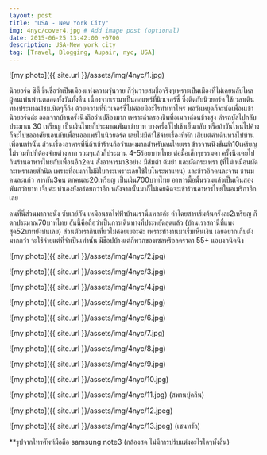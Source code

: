 ```yaml
---
layout: post
title: "USA - New York City"
img: 4nyc/cover4.jpg # Add image post (optional)
date: 2015-06-25 13:42:00 +0700
description: USA-New york city
tag: [Travel, Blogging, Aupair, nyc, USA]
---
```



![my photo]({{ site.url }}/assets/img/4nyc/1.jpg)

นิวยอร์ค ซิตี้ ขึ้นชื่อว่าเป็นเมืองแห่งความวุ่นวาย ก็วุ่นวายสมชื่อจริงๆเพราะเป็นเมืองที่ไม่เคยหลับไหล ผู้คนเพ่นพ่านตลอดทั้งวันทั้งคืน เนื่องจากเรามาเป็นออแพร์ที่นิวเจอร์ซี่ ซึ่งติดกับนิวยอร์ค ใช้เวลาเดินทางประมาณ1ชม.นิดๆก็ถึง ด้วยความที่นิวเจอร์ซี่ไม่ค่อยมีอะไรทำเท่าไหร่ พอวันหยุดก็จะนัดเพื่อนเข้านิวยอร์คค่ะ ออกจากบ้านครั้งนึงถือว่าเปลืองมาก เพราะค่าครองชีพที่อเมกาค่อนข้างสูง ค่ารถบัสไปกลับประมาณ 30 เหรียญ เป็นเงินไทยก็ประมาณพันกว่าบาท บางครั้งก็ไปเช้าเย็นกลับ หรือถ้าวันไหนไปค้างก็จะไปขออาศัยนอนกับเพื่อนออแพร์ในนิวยอร์ค เลยไม่มีค่าใช้จ่ายเรื่องที่พัก เสียแต่ค่าเดินทางไปบ้านเพื่อนเท่านั้น
ส่วนเรื่องอาหารที่นี่ถ้าเข้าร้านถือว่าแพงมากสำหรับคนไทยเรา ข้าวจานนึงขั้นต่ำ10เหรียญ ไม่รวมทิปที่ต้องจ่ายต่างหาก รวมๆแล้วก็ประมาน 4-5ร้อยบาทไทย ต่อมื้อเล็กๆธรรมดา  ครั้งนึงเคยไปกินร้านอาหารไทยกับเพื่อนอีก2คน สั่งอาหารมา3อย่าง มีส้มตำ ต้มยำ และผัดกระเพรา (ที่ไม่เหมือนผัดกะเพราเลยสักนิด เพราะที่อเมกาไม่มีใบกระเพราะเลยใช้ใบโหระพาแทน) และข้าวอีกคนละจาน ชานมคนละแก้ว หารกัน3คน ตกคนละ20เหรียญ เป็นเงิน700บาทไทย อาหารมื้อนั้นรวมแล้วเป็นเงินสองพันกว่าบาท เจ็บค่ะ ทำเองยังอร่อยกว่าอีก หลังจากนั้นมาก็ไม่เคยคิดจะเข้าร้านอาหารไทยในอเมริกาอีกเลย

คนที่นี่ส่วนมากจะนั่ง ซับเวย์กัน เหมือนรถไฟฟ้าบ้านเรานี่แหละค่ะ ค่าโดยสารเริ่มต้นครั้งละ2เหรียญ ก็ตกประมาณ70บาทไทย อันนี้คือถือว่าเป็นการเดินทางที่ประหยัดสุดแล้ว (บ้านเราสถานีที่แพงสุด52บาทยังบ่นเลย) ส่วนตัวเรากินเที่ยวไม่ค่อยเยอะค่ะ เพราะทำงานมาเริ่มเห็นเงิน เลยอยากเก็บตังมากกว่า จะใช้จ่ายแต่ที่จำเป็นเท่านั้น มีช็อปบ้างแต่ก็พวกของเซลหรือลดราคา 55+ แอบงกนิดนึง


![my photo]({{ site.url }}/assets/img/4nyc/2.jpg)

![my photo]({{ site.url }}/assets/img/4nyc/3.jpg)

![my photo]({{ site.url }}/assets/img/4nyc/4.jpg)

![my photo]({{ site.url }}/assets/img/4nyc/5.jpg)

![my photo]({{ site.url }}/assets/img/4nyc/6.jpg)

![my photo]({{ site.url }}/assets/img/4nyc/7.jpg)

![my photo]({{ site.url }}/assets/img/4nyc/8.jpg)

![my photo]({{ site.url }}/assets/img/4nyc/9.jpg)

![my photo]({{ site.url }}/assets/img/4nyc/10.jpg)

![my photo]({{ site.url }}/assets/img/4nyc/11.jpg)
(สพานบุํคลิน)

![my photo]({{ site.url }}/assets/img/4nyc/12.jpeg)

![my photo]({{ site.url }}/assets/img/4nyc/13.jpeg)
(เซนทรัล)

**รูปจากโทรศัพท์มือถือ samsung note3 (กล้องสด ไม่มีการปรับแต่งอะไรใดๆทั้งสิ้น)
